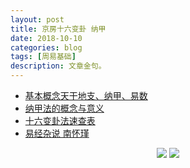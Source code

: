 ```yaml
---
layout: post
title: 京房十六变卦 纳甲
date: 2018-10-10 
categories: blog
tags: [周易基础]
description: 文章金句。
---
```


- [基本概念天干地支、纳甲、易数](http://www.360doc.cn/article/52802677_742425535.html)
- [纳甲法的概念与意义](http://www.360doc.cn/article/15585030_402164779.html)
- [十六变卦法速查表](http://www.360doc.cn/article/9875375_211263744.html)
- [易经杂说 南怀瑾](http://www.quanxue.cn/CT_NanHuaiJin/YiJingIndex.html)

<center>
   
![](https://ww2.sinaimg.cn/large/006LWy2zgy1fw3hiwoltqj30px0i3dlh.jpg)
![](https://ww3.sinaimg.cn/large/006LWy2zgy1fw3h6mhjxij30go0g1t9n.jpg)
  
  </center>
